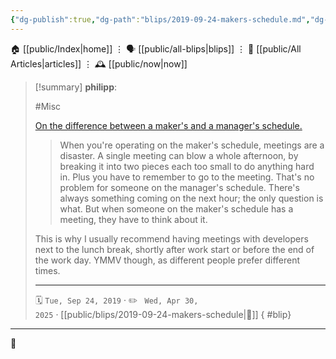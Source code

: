 ```yaml
---
{"dg-publish":true,"dg-path":"blips/2019-09-24-makers-schedule.md","dg-permalink":"2019/09/24/makers-schedule/","permalink":"/2019/09/24/makers-schedule/","title":"philipp @ 2019-09-24"}
---
```



<div class="transclusion internal-embed is-loaded"><div class="markdown-embed">




🏠 [[public/Index\|home]]  ⋮ 🗣️ [[public/all-blips\|blips]] ⋮  📝 [[public/All Articles\|articles]]  ⋮ 🕰️ [[public/now\|now]]


</div></div>


> [!summary] **philipp**:
>
> #Misc
>
> [On the difference between a maker's and a manager's schedule.](http://www.paulgraham.com/makersschedule.html)
>
> > When you're operating on the maker's schedule, meetings are a disaster. A single meeting can blow a whole afternoon, by breaking it into two pieces each too small to do anything hard in. Plus you have to remember to go to the meeting. That's no problem for someone on the manager's schedule. There's always something coming on the next hour; the only question is what. But when someone on the maker's schedule has a meeting, they have to think about it.
>
> This is why I usually recommend having meetings with developers next to the lunch break, shortly after work start or before the end of the work day. YMMV though, as different people prefer different times.
> - - -
>
> 🗓️ <code>Tue, Sep 24, 2019</code>  · ✏️ <code> Wed, Apr 30, 2025</code>  · [[public/blips/2019-09-24-makers-schedule\|🔗]]
{ #blip}


- - -

 👾
